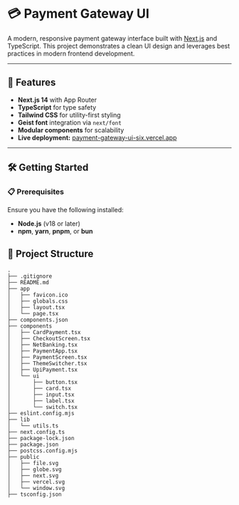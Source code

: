 # 💳 Payment Gateway UI

A modern, responsive payment gateway interface built with [Next.js](https://nextjs.org/) and TypeScript. This project demonstrates a clean UI design and leverages best practices in modern frontend development.

---

## 🚀 Features

- **Next.js 14** with App Router  
- **TypeScript** for type safety  
- **Tailwind CSS** for utility-first styling  
- **Geist font** integration via `next/font`  
- **Modular components** for scalability  
- **Live deployment:** [payment-gateway-ui-six.vercel.app](https://payment-gateway-ui-six.vercel.app)

---

## 🛠️ Getting Started

### 📋 Prerequisites

Ensure you have the following installed:

- **Node.js** (v18 or later)
- **npm**, **yarn**, **pnpm**, or **bun**

## 📁 Project Structure

```plaintext
.
├── .gitignore
├── README.md
├── app
│   ├── favicon.ico
│   ├── globals.css
│   ├── layout.tsx
│   └── page.tsx
├── components.json
├── components
│   ├── CardPayment.tsx
│   ├── CheckoutScreen.tsx
│   ├── NetBanking.tsx
│   ├── PaymentApp.tsx
│   ├── PaymentScreen.tsx
│   ├── ThemeSwitcher.tsx
│   ├── UpiPayment.tsx
│   └── ui
│       ├── button.tsx
│       ├── card.tsx
│       ├── input.tsx
│       ├── label.tsx
│       └── switch.tsx
├── eslint.config.mjs
├── lib
│   └── utils.ts
├── next.config.ts
├── package-lock.json
├── package.json
├── postcss.config.mjs
├── public
│   ├── file.svg
│   ├── globe.svg
│   ├── next.svg
│   ├── vercel.svg
│   └── window.svg
├── tsconfig.json
